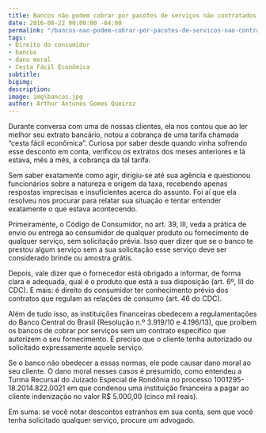 ```yaml
---
title: Bancos não podem cobrar por pacotes de serviços não contratados
date: 2016-08-22 00:00:00 -04:00
permalink: "/bancos-nao-podem-cobrar-por-pacotes-de-servicos-nao-contratados/"
tags:
- Direito do consumidor
- bancos
- dano moral
- Cesta Fácil Econômica
subtitle: 
bigimg: 
description: 
image: img\bancos.jpg
author: Arthur Antunes Gomes Queiroz
---
```


Durante conversa com uma de nossas clientes, ela nos contou que ao ler melhor seu extrato bancário, notou a cobrança de uma tarifa chamada “cesta fácil econômica”. Curiosa por saber desde quando vinha sofrendo esse desconto em conta, verificou os extratos dos meses anteriores e lá estava, mês a mês, a cobrança da tal tarifa.

Sem saber exatamente como agir, dirigiu-se até sua agência e questionou funcionários sobre a natureza e origem da taxa, recebendo apenas respostas imprecisas e insuficientes acerca do assunto. Foi aí que ela resolveu nos procurar para relatar sua situação e tentar entender exatamente o que estava acontecendo.

Primeiramente, o Código de Consumidor, no art. 39, III, veda a prática de envio ou entrega ao consumidor de qualquer produto ou fornecimento de qualquer serviço, sem solicitação prévia. Isso quer dizer que se o banco te prestou algum serviço sem a sua solicitação esse serviço deve ser considerado brinde ou amostra grátis.

Depois, vale dizer que o fornecedor está obrigado a informar, de forma clara e adequada, qual é o produto que está a sua disposição (art. 6º, III do CDC). E mais: é direito do consumidor ter conhecimento prévio dos contratos que regulam as relações de consumo (art. 46 do CDC).

Além de tudo isso, as instituições financeiras obedecem a regulamentações do Banco Central do Brasil (Resolução n.º 3.919/10 e 4.196/13), que proíbem os bancos de cobrar por serviços sem um contrato específico que autorizem o seu fornecimento. É preciso que o cliente tenha autorizado ou solicitado expressamente aquele serviço.

Se o banco não obedecer a essas normas, ele pode causar dano moral ao seu cliente. O dano moral nesses casos é presumido, como entendeu a Turma Recursal do Juizado Especial de Rondônia no processo 1001295-18.2014.822.0021 em que condenou uma instituição financeira a pagar ao cliente indenização no valor R$ 5.000,00 (cinco mil reais).

Em suma: se você notar descontos estranhos em sua conta, sem que você tenha solicitado qualquer serviço, procure um advogado.
